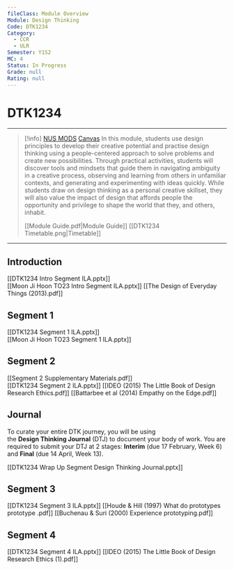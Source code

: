 ```yaml
---
fileClass: Module Overview
Module: Design Thinking
Code: DTK1234
Category:
  - CCR
  - ULR
Semester: Y1S2
MC: 4
Status: In Progress
Grade: null
Rating: null
---
```

# DTK1234
---
>[!info] [NUS MODS](https://nusmods.com/modules/DTK1234/design-thinking) [Canvas](https://canvas.nus.edu.sg/courses/36576) 
In this module, students use design principles to develop their creative potential and practise design thinking using a people-centered approach to solve problems and create new possibilities. Through practical activities, students will discover tools and mindsets that guide them in navigating ambiguity in a creative process, observing and learning from others in unfamiliar contexts, and generating and experimenting with ideas quickly. While students draw on design thinking as a personal creative skillset, they will also value the impact of design that affords people the opportunity and privilege to shape the world that they, and others, inhabit.
>
>[[Module Guide.pdf|Module Guide]] 
>[[DTK1234 Timetable.png|Timetable]]

---


## Introduction

[[DTK1234 Intro Segment ILA.pptx]]   
[[Moon Ji Hoon TO23 Intro Segment ILA.pptx]]
[[The Design of Everyday Things (2013).pdf]]    

## Segment 1

[[DTK1234 Segment 1 ILA.pptx]]   
[[Moon Ji Hoon TO23 Segment 1 ILA.pptx]]

## Segment 2

[[Segment 2 Supplementary Materials.pdf]]  
[[DTK1234 Segment 2 ILA.pptx]]
[[IDEO (2015) The Little Book of Design Research Ethics.pdf]]
[[Battarbee et al (2014) Empathy on the Edge.pdf]]

## Journal

To curate your entire DTK journey, you will be using the **Design Thinking Journal** (DTJ) to document your body of work. You are required to submit your DTJ at 2 stages: **Interim** (due 17 February, Week 6) and **Final** (due 14 April, Week 13).

[[DTK1234 Wrap Up Segment Design Thinking Journal.pptx]]


## Segment 3

[[DTK1234 Segment 3 ILA.pptx]]
[[Houde & Hill (1997) What do prototypes prototype .pdf]]
[[Buchenau & Suri (2000) Experience prototyping.pdf]]

## Segment 4

[[DTK1234 Segment 4 ILA.pptx]]
[[IDEO (2015) The Little Book of Design Research Ethics (1).pdf]]
